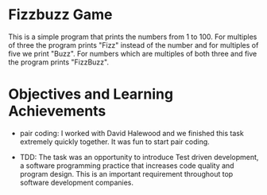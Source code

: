 Fizzbuzz Game
=====
This is a simple program that prints the numbers from 1 to 100. For multiples of three the program prints "Fizz" instead of the number and for multiples of five we print "Buzz". For numbers which are multiples of both three and five the program prints "FizzBuzz".

Objectives and Learning Achievements
=====

- pair coding: I worked with David Halewood and we finished this task extremely quickly together. It was fun to start pair coding.

- TDD: The task was an opportunity to introduce Test driven development, a software programming practice that increases code quality and program design. This is an important requirement throughout top software development companies.
